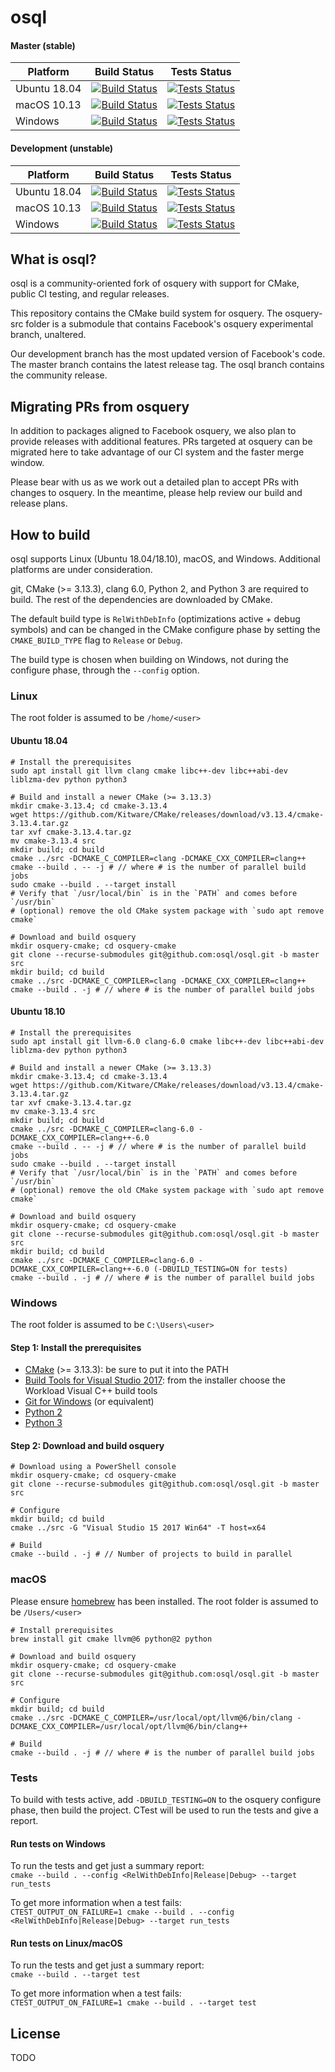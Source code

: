 # osql

[MasterBuild]: https://dev.azure.com/trailofbits/osql/_build/latest?definitionId=1&branchName=master

[Ubuntu1804MasterBuildImage]: https://dev.azure.com/trailofbits/osql/_apis/build/status/osql.osql?branchName=master&jobName=LinuxBuild
[Ubuntu1804MasterTestsImage]: https://dev.azure.com/trailofbits/osql/_apis/build/status/osql.osql?branchName=master&jobName=LinuxTest

[macOSMasterBuildImage]: https://dev.azure.com/trailofbits/osql/_apis/build/status/osql.osql?branchName=master&jobName=macOSBuild
[macOSMasterTestsImage]: https://dev.azure.com/trailofbits/osql/_apis/build/status/osql.osql?branchName=master&jobName=macOSTest

[WindowsMasterBuildImage]: https://dev.azure.com/trailofbits/osql/_apis/build/status/osql.osql?branchName=master&jobName=WindowsBuild
[WindowsMasterTestsImage]: https://dev.azure.com/trailofbits/osql/_apis/build/status/osql.osql?branchName=master&jobName=WindowsTest


[DevelopmentBuild]: https://dev.azure.com/trailofbits/osql/_build/latest?definitionId=1&branchName=development

[UbuntuDevelopment1804BuildImage]: https://dev.azure.com/trailofbits/osql/_apis/build/status/osql.osql?branchName=development&jobName=LinuxBuild
[UbuntuDevelopment1804TestsImage]: https://dev.azure.com/trailofbits/osql/_apis/build/status/osql.osql?branchName=development&jobName=LinuxTest

[macOSDevelopmentBuildImage]: https://dev.azure.com/trailofbits/osql/_apis/build/status/osql.osql?branchName=development&jobName=macOSBuild
[macOSDevelopmentTestsImage]: https://dev.azure.com/trailofbits/osql/_apis/build/status/osql.osql?branchName=development&jobName=macOSTest

[WindowsDevelopmentBuildImage]: https://dev.azure.com/trailofbits/osql/_apis/build/status/osql.osql?branchName=development&jobName=WindowsBuild
[WindowsDevelopmentTestsImage]: https://dev.azure.com/trailofbits/osql/_apis/build/status/osql.osql?branchName=development&jobName=WindowsTest


#### Master (stable)
|Platform|Build Status|Tests Status|
|--------|------------|------------|
|Ubuntu 18.04|[![Build Status][Ubuntu1804MasterBuildImage]][MasterBuild]|[![Tests Status][UbuntuDevelopment1804TestsImage]][MasterBuild]|
|macOS 10.13|[![Build Status][macOSDevelopmentBuildImage]][MasterBuild]|[![Tests Status][macOSDevelopmentTestsImage]][MasterBuild]|
|Windows|[![Build Status][WindowsDevelopmentBuildImage]][MasterBuild]|[![Tests Status][WindowsDevelopmentTestsImage]][MasterBuild]|

#### Development (unstable)
|Platform|Build Status|Tests Status|
|--------|------------|------------|
|Ubuntu 18.04|[![Build Status][UbuntuDevelopment1804BuildImage]][DevelopmentBuild]|[![Tests Status][UbuntuDevelopment1804TestsImage]][DevelopmentBuild]|
|macOS 10.13|[![Build Status][macOSDevelopmentBuildImage]][DevelopmentBuild]|[![Tests Status][macOSDevelopmentTestsImage]][DevelopmentBuild]|
|Windows|[![Build Status][WindowsDevelopmentBuildImage]][DevelopmentBuild]|[![Tests Status][WindowsDevelopmentTestsImage]][DevelopmentBuild]|

##  What is osql?

osql is a community-oriented fork of osquery with support for CMake, public CI testing, and regular releases.

This repository contains the CMake build system for osquery. The osquery-src folder is a submodule that contains Facebook's osquery experimental branch, unaltered.

Our development branch has the most updated version of Facebook's code. The master branch contains the latest release tag. The osql branch contains the community release.

## Migrating PRs from osquery

In addition to packages aligned to Facebook osquery, we also plan to provide releases with additional features. PRs targeted at osquery can be migrated here to take advantage of our CI system and the faster merge window.

Please bear with us as we work out a detailed plan to accept PRs with changes to osquery. In the meantime, please help review our build and release plans.

## How to build

osql supports Linux (Ubuntu 18.04/18.10), macOS, and Windows. Additional platforms are under consideration.

git, CMake (>= 3.13.3), clang 6.0, Python 2, and Python 3 are required to build. The rest of the dependencies are downloaded by CMake.

The default build type is `RelWithDebInfo` (optimizations active + debug symbols) and can be changed in the CMake configure phase by setting the `CMAKE_BUILD_TYPE` flag to `Release` or `Debug`.

The build type is chosen when building on Windows, not during the configure phase, through the `--config` option.

### Linux

The root folder is assumed to be `/home/<user>`

#### Ubuntu 18.04

```
# Install the prerequisites
sudo apt install git llvm clang cmake libc++-dev libc++abi-dev liblzma-dev python python3

# Build and install a newer CMake (>= 3.13.3)
mkdir cmake-3.13.4; cd cmake-3.13.4
wget https://github.com/Kitware/CMake/releases/download/v3.13.4/cmake-3.13.4.tar.gz
tar xvf cmake-3.13.4.tar.gz
mv cmake-3.13.4 src
mkdir build; cd build
cmake ../src -DCMAKE_C_COMPILER=clang -DCMAKE_CXX_COMPILER=clang++
cmake --build . -- -j # // where # is the number of parallel build jobs
sudo cmake --build . --target install
# Verify that `/usr/local/bin` is in the `PATH` and comes before `/usr/bin`
# (optional) remove the old CMake system package with `sudo apt remove cmake`

# Download and build osquery
mkdir osquery-cmake; cd osquery-cmake
git clone --recurse-submodules git@github.com:osql/osql.git -b master src
mkdir build; cd build
cmake ../src -DCMAKE_C_COMPILER=clang -DCMAKE_CXX_COMPILER=clang++
cmake --build . -j # // where # is the number of parallel build jobs
```

#### Ubuntu 18.10

```
# Install the prerequisites
sudo apt install git llvm-6.0 clang-6.0 cmake libc++-dev libc++abi-dev liblzma-dev python python3

# Build and install a newer CMake (>= 3.13.3)
mkdir cmake-3.13.4; cd cmake-3.13.4
wget https://github.com/Kitware/CMake/releases/download/v3.13.4/cmake-3.13.4.tar.gz
tar xvf cmake-3.13.4.tar.gz
mv cmake-3.13.4 src
mkdir build; cd build
cmake ../src -DCMAKE_C_COMPILER=clang-6.0 -DCMAKE_CXX_COMPILER=clang++-6.0
cmake --build . -- -j # // where # is the number of parallel build jobs
sudo cmake --build . --target install
# Verify that `/usr/local/bin` is in the `PATH` and comes before `/usr/bin`
# (optional) remove the old CMake system package with `sudo apt remove cmake`

# Download and build osquery
mkdir osquery-cmake; cd osquery-cmake
git clone --recurse-submodules git@github.com:osql/osql.git -b master src
mkdir build; cd build
cmake ../src -DCMAKE_C_COMPILER=clang-6.0 -DCMAKE_CXX_COMPILER=clang++-6.0 (-DBUILD_TESTING=ON for tests)
cmake --build . -j # // where # is the number of parallel build jobs
```

### Windows

The root folder is assumed to be `C:\Users\<user>`

#### Step 1: Install the prerequisites
- [CMake](https://cmake.org/) (>= 3.13.3): be sure to put it into the PATH
- [Build Tools for Visual Studio 2017](https://visualstudio.microsoft.com/downloads/#build-tools-for-visual-studio-2017): from the installer choose the Workload Visual C++ build tools
- [Git for Windows](https://github.com/git-for-windows/git/releases/latest) (or equivalent)
- [Python 2](https://www.python.org/downloads/windows/)
- [Python 3](https://www.python.org/downloads/windows/)

#### Step 2: Download and build osquery

```
# Download using a PowerShell console
mkdir osquery-cmake; cd osquery-cmake
git clone --recurse-submodules git@github.com:osql/osql.git -b master src

# Configure
mkdir build; cd build
cmake ../src -G "Visual Studio 15 2017 Win64" -T host=x64

# Build
cmake --build . -j # // Number of projects to build in parallel

```

### macOS

Please ensure [homebrew](https://brew.sh/) has been installed. The root folder is assumed to be `/Users/<user>`

```
# Install prerequisites
brew install git cmake llvm@6 python@2 python

# Download and build osquery
mkdir osquery-cmake; cd osquery-cmake
git clone --recurse-submodules git@github.com:osql/osql.git -b master src

# Configure
mkdir build; cd build
cmake ../src -DCMAKE_C_COMPILER=/usr/local/opt/llvm@6/bin/clang -DCMAKE_CXX_COMPILER=/usr/local/opt/llvm@6/bin/clang++

# Build
cmake --build . -j # // where # is the number of parallel build jobs

```

### Tests
To build with tests active, add `-DBUILD_TESTING=ON` to the osquery configure phase, then build the project. CTest will be used to run the tests and give a report.

#### Run tests on Windows
To run the tests and get just a summary report:\
`cmake --build . --config <RelWithDebInfo|Release|Debug> --target run_tests`

To get more information when a test fails:\
`CTEST_OUTPUT_ON_FAILURE=1 cmake --build . --config <RelWithDebInfo|Release|Debug> --target run_tests`

#### Run tests on Linux/macOS
To run the tests and get just a summary report:\
`cmake --build . --target test`

To get more information when a test fails:\
`CTEST_OUTPUT_ON_FAILURE=1 cmake --build . --target test`


## License
TODO
